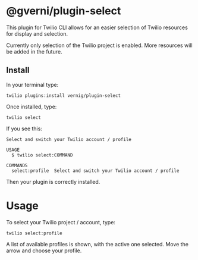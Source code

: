 @gverni/plugin-select
========================

This plugin for Twilio CLI allows for an easier selection of Twilio resources for display and selection.

Currently only selection of the Twilio project is enabled. More resources will be added in the future. 

## Install 

In your terminal type: 

```shell
twilio plugins:install vernig/plugin-select
```

Once installed, type: 

```shell 
twilio select
```

If you see this: 

```shell
Select and switch your Twilio account / profile

USAGE
  $ twilio select:COMMAND

COMMANDS
  select:profile  Select and switch your Twilio account / profile
```

Then your plugin is correctly installed.

# Usage  

To select your Twilio project / account, type: 

```shell
twilio select:profile
```

A list of available profiles is shown, with the active one selected. Move the arrow and choose your profile. 